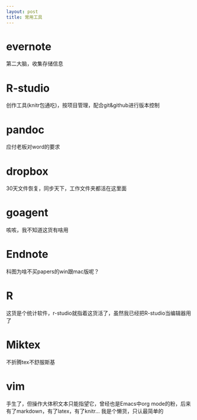 ```yaml
---
layout: post
title: 常用工具
---
```


# evernote 

第二大脑，收集存储信息

# R-studio

创作工具(knitr包通吃)，按项目管理，配合git&github进行版本控制

# pandoc

应付老板对word的要求

# dropbox

30天文件恢复，同步天下，工作文件夹都活在这里面

# goagent

咳咳，我不知道这货有啥用

# Endnote

科图为啥不买papers的win跟mac版呢？

# R

这货是个统计软件，r-studio就指着这货活了，虽然我已经把R-studio当编辑器用了

# Miktex

不折腾tex不舒服斯基

# vim

手生了，但操作大体积文本只能指望它，曾经也是Emacs中org mode的粉，后来有了markdown，有了latex，有了knitr… 我是个懒货，只认最简单的

